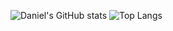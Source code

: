 ![Daniel's GitHub stats](https://github-readme-stats.vercel.app/api?username=danielreardon&show_icons=true&theme=radical&count_private=true)
![Top Langs](https://github-readme-stats.vercel.app/api/top-langs/?username=danielreardon&layout=compact&theme=radical&size_weight=0&count_weight=1&hide_progress=true)
